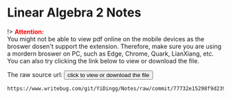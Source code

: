 # Linear Algebra 2 Notes

!> **<span style='color:red'>Attention:</span>**<br>
You might not be able to view pdf online on the mobile devices as the broswer dosen't support the extension. Therefore, make sure you are using a mordern broswer on PC, such as Edge, Chrome, Quark, LianXiang, etc. You can also try clicking the link below to view or download
the file.

The raw source url: <button onclick="window.open('pdf/GitHub_YiDingg_pdf/Linear%20Algebra%202%20notes.pdf')" type="button">click to view or download the file</button>

```pdf
https://www.writebug.com/git/YiDingg/Notes/raw/commit/77732e15298f9d2390549ae3a26fd23e5e795d6f/Linear%20Algebra%202/notes/Linear%20Algebra%202%20notes.pdf
```